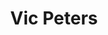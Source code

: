 ---
title: Vic Peters
name: Vic Peters
name-sort: Peters, Vic
totals:
- event: Brier
  games: 39
  wins: 30
  losses: 9
  inturn-total: 279
  inturn-percent: 82
  outturn-total: 463
  outturn-percent: 80
  draw-total: 330
  draw-percent: 80
  takeout-total: 412
  takeout-percent: 81
  shots-total: 742
  shots-percent: 81
- event: Trials (Men)
  games: 0
  wins: 0
  losses: 0
years:
- year: 1992
  event: Brier
  team: MB
  position: Fourth
  games: 12
  wins: 10
  losses: 2
  inturn-total: 62
  inturn-percent: 79
  outturn-total: 172
  outturn-percent: 82
  draw-total: 88
  draw-percent: 77
  takeout-total: 146
  takeout-percent: 84
  shots-total: 234
  shots-percent: 81
- year: 1993
  event: Brier
  team: MB
  position: Fourth
  games: 13
  wins: 8
  losses: 5
  inturn-total: 64
  inturn-percent: 83
  outturn-total: 175
  outturn-percent: 81
  draw-total: 116
  draw-percent: 80
  takeout-total: 123
  takeout-percent: 84
  shots-total: 239
  shots-percent: 82
- year: 1997
  event: Brier
  team: MB
  position: Fourth
  games: 14
  wins: 12
  losses: 2
  inturn-total: 153
  inturn-percent: 83
  outturn-total: 116
  outturn-percent: 75
  draw-total: 126
  draw-percent: 83
  takeout-total: 143
  takeout-percent: 77
  shots-total: 269
  shots-percent: 80
- year: 1997
  event: Trials (Men)
  team: WER
  position: Alternate
vs:
- Adams, Brian
- Alexander, Scott
- Alexander, Trevor
- Allan, John
- Armstrong, Jim
- Bartlett, Don
- Biron, Louis
- Brown, Ken
- Buchan, Chris
- Buck, Wyatt
- Butler, Mark
- Butler, Ted
- Campbell, Robert
- Charette, Pierre
- Coady, Mike
- Corner, Peter
- Coster, Dave
- Coulter, Mike
- Cunningham, Geoff
- Delmage, Al
- Duce, Dallas
- Elkin, Derek
- Ellis, Ken
- Ernst, Georg
- Ferster, Greg
- Fitzherbert, Brad
- Folk, Rick
- Fowler, Ed
- Foy, Sandy
- Gallant, Peter
- Goss, Glenn
- Goulden, Lowell
- Grattan, James
- Gretzinger, Bert
- Grundy, John
- Gudereit, Kerry
- Hackner, Al
- Harris, Tom
- Harrison, Neil
- Hebert, Brad
- Henderson, Jeffrey
- Henderson, Lorne
- Henderson, Scott
- Hinch, Bert
- Hipkin, Rich
- Howard, Glenn
- Howard, Russ
- Jakomait, Dusty
- Johnston, Steve
- Jones, Dave
- Kawaja, John
- Kennedy, Mike
- Kerr, Ian
- Kijewski, Kelly
- Kofoed, Lonnie
- Lacey, Jeff
- Lafleur, Andre
- Lang, Rick
- Lappalainen, Art
- LeClair, Bob
- LeCocq, Marc
- LeCocq, Vance
- Lemery, Dan
- Loeffler, Ken
- Lohnes, Bruce
- MacFadyen, Bill
- MacFadyen, Ted
- MacLeod, Kris
- Martin, Kevin
- McCusker, Brian
- McGowan, Nolin
- McPhee, Barry
- Middaugh, Wayne
- Monkman, Greg
- Mosley, Jeff
- Moss, Steve
- Novakowski, Bob
- Nowlan, Daryell
- Oke, Gary
- O'Leary, Alan
- O'Rourke, Mark
- Packet, Jim
- Park, Kevin
- Perozak, Brian
- Perroud, Pat
- Petryk, Dan
- Piggott, Steve
- Pineau, Larry
- Power, Humphrey
- Ramcharan, Rudy
- Ravndal, Clayton
- Richard, Gerry
- Robinson, Bill
- Rowe, Gary
- Ryan, Don
- Ryan, Pat
- Schiewe, Calvin
- Schleppe, Dave
- Sharp, Warren
- Stuart, Darol
- Sullivan, Charles Jr
- Tetley, Ross
- Thomas, Jeff
- Thomas, Rob
- Thompson, Ron
- Van Dine, Steve
- Walchuk, Don
- Werenich, Ed
- Westphal, Don
- Woytowich, Randy
- Young, Neil
---